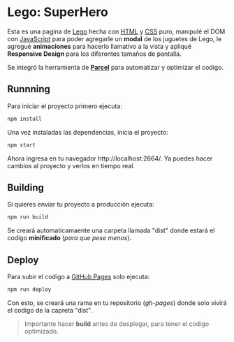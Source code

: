 # Lego: SuperHero

Esta es una pagina de [Lego](https://luisariza.github.io/lego_superhero/) hecha con <ins>HTML</ins> y <ins>CSS</ins> puro, manipulé el DOM con <ins>JavaScript</ins> para poder agregarle un **modal** de los juguetes de Lego, le agregué **animaciones** para hacerlo llamativo a la vista y apliqué **Responsive Design** para los diferentes tamaños de pantalla.

Se integró la herramienta de [**Parcel**](https://parceljs.org/) para automatizar y optimizar el codigo.

## Runnning

Para iniciar el proyecto primero ejecuta:

```sh
npm install
```

Una vez instaladas las dependencias, inicia el proyecto:

```sh
npm start
```

Ahora ingresa en tu navegador http://localhost:2664/. Ya puedes hacer cambios al proyecto y verlos en tiempo real.

## Building

Si quieres enviar tu proyecto a producción ejecuta:

```sh
npm run build
```

Se creará automaticamaente una carpeta llamada "dist" donde estará el codigo **minificado** (_para que pese menos_).

## Deploy

Para subir el codigo a <ins>GitHub Pages</ins> solo ejecuta:

```sh
npm run deploy
```

Con esto, se creará una rama en tu repositorio (_gh-pages_) donde solo vivirá el codigo de la capreta "dist".

> Importante hacer **build** antes de desplegar, para tener el codigo optimizado.
